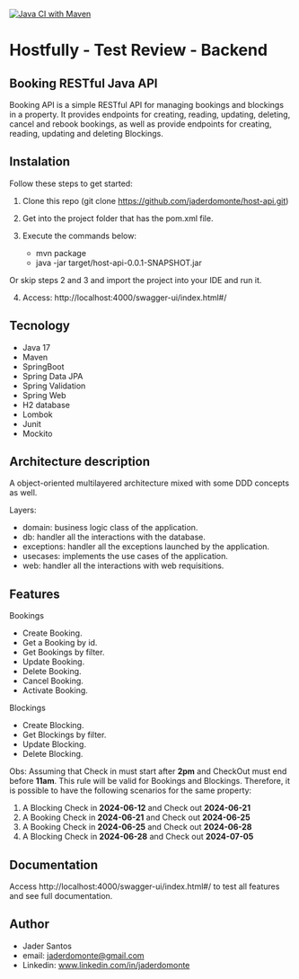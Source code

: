 [![Java CI with Maven](https://github.com/jaderdomonte/booking-api/actions/workflows/maven.yml/badge.svg?branch=main&event=push)](https://github.com/jaderdomonte/booking-api/actions/workflows/maven.yml)

# Hostfully - Test Review - Backend
## Booking RESTful Java API
Booking API is a simple RESTful API for managing bookings and blockings in a property. 
It provides endpoints for creating, reading, updating, deleting, cancel and rebook bookings, as well
as provide endpoints for creating, reading, updating and deleting Blockings.


## Instalation
Follow these steps to get started:

1. Clone this repo (git clone https://github.com/jaderdomonte/host-api.git)

2. Get into the project folder that has the pom.xml file.

3. Execute the commands below:

    - mvn package
    - java -jar target/host-api-0.0.1-SNAPSHOT.jar

Or skip steps 2 and 3 and import the project into your IDE and run it.

4. Access: http://localhost:4000/swagger-ui/index.html#/

## Tecnology
- Java 17
- Maven
- SpringBoot
- Spring Data JPA
- Spring Validation
- Spring Web
- H2 database
- Lombok
- Junit
- Mockito

## Architecture description
A object-oriented multilayered architecture mixed with some DDD concepts as well.

Layers:
   - domain: business logic class of the application.
   - db: handler all the interactions with the database.
   - exceptions: handler all the exceptions launched by the application.
   - usecases: implements the use cases of the application.
   - web: handler all the interactions with web requisitions.

## Features
Bookings
   - Create Booking.
   - Get a Booking by id.
   - Get Bookings by filter.
   - Update Booking.
   - Delete Booking.
   - Cancel Booking.
   - Activate Booking.

Blockings
   - Create Blocking.
   - Get Blockings by filter.
   - Update Blocking.
   - Delete Blocking.

Obs: Assuming that Check in must start after **2pm** and CheckOut must end before **11am**. This rule will be valid for Bookings and Blockings. Therefore, it is possible to have the following scenarios for the same property:
1. A Blocking Check in **2024-06-12** and Check out **2024-06-21**
2. A Booking Check in **2024-06-21** and Check out **2024-06-25**
3. A Booking Check in **2024-06-25** and Check out **2024-06-28**
4. A Blocking Check in **2024-06-28** and Check out **2024-07-05**

## Documentation
Access http://localhost:4000/swagger-ui/index.html#/ to test all features and see full documentation.

## Author
- Jader Santos
- email: jaderdomonte@gmail.com
- Linkedin: www.linkedin.com/in/jaderdomonte

